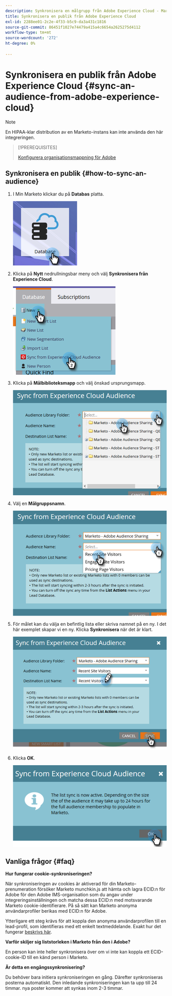 ```yaml
---
description: Synkronisera en målgrupp från Adobe Experience Cloud - Marketo Docs - Produktdokumentation
title: Synkronisera en publik från Adobe Experience Cloud
exl-id: 2288ee01-2c2e-4f33-b5c9-da3a431c1816
source-git-commit: 86451f1027e74479a415a4c6654a2625275d4112
workflow-type: tm+mt
source-wordcount: '272'
ht-degree: 0%

---
```


# Synkronisera en publik från Adobe Experience Cloud {#sync-an-audience-from-adobe-experience-cloud}

>[!NOTE]
>
>En HIPAA-klar distribution av en Marketo-instans kan inte använda den här integreringen.

>[!PREREQUISITES]
>
>[Konfigurera organisationsmappning för Adobe](/help/marketo/product-docs/core-marketo-concepts/miscellaneous/set-up-adobe-organization-mapping.md)

## Synkronisera en publik {#how-to-sync-an-audience}

1. I Min Marketo klickar du på **Databas** platta.

   ![](assets/sync-an-audience-from-adobe-experience-cloud-1.png)

1. Klicka på **Nytt** nedrullningsbar meny och välj **Synkronisera från Experience Cloud**.

   ![](assets/sync-an-audience-from-adobe-experience-cloud-2.png)

1. Klicka på **Målbiblioteksmapp** och välj önskad ursprungsmapp.

   ![](assets/sync-an-audience-from-adobe-experience-cloud-3.png)

1. Välj en **Målgruppsnamn**.

   ![](assets/sync-an-audience-from-adobe-experience-cloud-4.png)

1. För målet kan du välja en befintlig lista eller skriva namnet på en ny. I det här exemplet skapar vi en ny. Klicka **Synkronisera** när det är klart.

   ![](assets/sync-an-audience-from-adobe-experience-cloud-5.png)

1. Klicka **OK**.

   ![](assets/sync-an-audience-from-adobe-experience-cloud-6.png)

## Vanliga frågor {#faq}

**Hur fungerar cookie-synkroniseringen?**

När synkroniseringen av cookies är aktiverad för din Marketo-prenumeration försöker Marketo munchkin.js att hämta och lagra ECID:n för Adobe för den Adobe IMS-organisation som du angav under integreringsinställningen och matcha dessa ECID:n med motsvarande Marketo cookie-identifierare. På så sätt kan Marketo anonyma användarprofiler berikas med ECID:n för Adobe.

Ytterligare ett steg krävs för att koppla den anonyma användarprofilen till en lead-profil, som identifieras med ett enkelt textmeddelande. Exakt hur det fungerar [beskrivs här](/help/marketo/product-docs/reporting/basic-reporting/report-activity/tracking-anonymous-activity-and-people.md).

**Varför skiljer sig liststorleken i Marketo från den i Adobe?**

En person kan inte heller synkronisera över om vi inte kan koppla ett ECID-cookie-ID till en känd person i Marketo.

**Är detta en engångssynkronisering?**

Du behöver bara initiera synkroniseringen en gång. Därefter synkroniseras posterna automatiskt. Den inledande synkroniseringen kan ta upp till 24 timmar. nya poster kommer att synkas inom 2-3 timmar.
